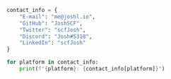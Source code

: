 <!--### Contact
- **GitHub**: [JoshSCF](https://github.com/JoshSCF)
- **Twitter**: [@scfJosh](https://twitter.com/scfJosh)
- **Discord**: [Josh#5318](https://discord.com/invite/tZ7wdnT)
- **E-mail**: [me@joshl.io](mailto:me@joshl.io)-->

```python
contact_info = {
    "E-mail": "me@joshl.io",
    "GitHub": "JoshSCF",
    "Twitter": "scfJosh",
    "Discord": "Josh#5318",
    "LinkedIn": "scfJosh"
}

for platform in contact_info:
    print(f"{platform}: {contact_info[platform]}")
```

<!--[![Top Langs](https://github-readme-stats.vercel.app/api/top-langs/?username=JoshSCF&layout=compact)](https://github.com/JoshSCF/github-readme-stats)
-->
